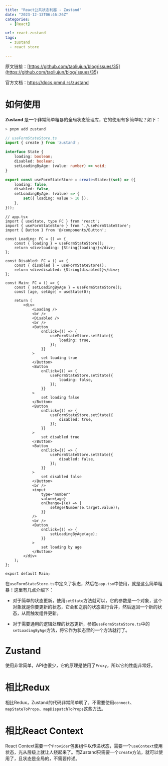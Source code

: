 ```yaml
---
title: "React公共状态利器 - Zustand"
date: "2023-12-13T06:46:26Z"
categories:
  - [React]

url: react-zustand
tags:
  - zustand
  - react store

---
```



原文链接：[https://github.com/taoliujun/blog/issues/35](https://github.com/taoliujun/blog/issues/35)

<!--hexo
---
url: react-zustand
tags:
  - zustand
  - react store
---
-->

官方文档：https://docs.pmnd.rs/zustand

# 如何使用

**Zustand** 是一个非常简单粗暴的全局状态管理库，它的使用有多简单呢？如下：

```bash
> pnpm add zustand
```

```ts
// useFormStateStore.ts
import { create } from 'zustand';

interface State {
    loading: boolean;
    disabled: boolean;
    setLoadingByAge: (value: number) => void;
}

export const useFormStateStore = create<State>((set) => ({
    loading: false,
    disabled: false,
    setLoadingByAge: (value) => {
        set({ loading: value > 10 });
    },
}));
```

```tsx
// app.tsx
import { useState, type FC } from 'react';
import { useFormStateStore } from './useFormStateStore';
import { Button } from '@/components/Button';

const Loading: FC = () => {
    const { loading } = useFormStateStore();
    return <div>loading: {String(loading)}</div>;
};

const Disabled: FC = () => {
    const { disabled } = useFormStateStore();
    return <div>disabled: {String(disabled)}</div>;
};

const Main: FC = () => {
    const { setLoadingByAge } = useFormStateStore();
    const [age, setAge] = useState(0);

    return (
        <div>
            <Loading />
            <br />
            <Disabled />
            <br />
            <Button
                onClick={() => {
                    useFormStateStore.setState({
                        loading: true,
                    });
                }}
            >
                set loading true
            </Button>
            <Button
                onClick={() => {
                    useFormStateStore.setState({
                        loading: false,
                    });
                }}
            >
                set loading false
            </Button>
            <Button
                onClick={() => {
                    useFormStateStore.setState({
                        disabled: true,
                    });
                }}
            >
                set disabled true
            </Button>
            <Button
                onClick={() => {
                    useFormStateStore.setState({
                        disabled: false,
                    });
                }}
            >
                set disabled false
            </Button>
            <br />
            <input
                type="number"
                value={age}
                onChange={(e) => {
                    setAge(Number(e.target.value));
                }}
            />
            <br />
            <Button
                onClick={() => {
                    setLoadingByAge(age);
                }}
            >
                set loading by age
            </Button>
        </div>
    );
};

export default Main;
```

在`useFormStateStore.ts`中定义了状态，然后在`app.tsx`中使用，就是这么简单粗暴！这里有几点介绍下：

- 对于简单的状态更新，使用`setState`方法就可以，它的参数是一个对象，这个对象就是你要更新的状态，它会和之前的状态进行合并，然后返回一个新的状态，从而触发组件更新。

- 对于需要通用的逻辑处理的状态更新，参照`useFormStateStore.ts`中的`setLoadingByAge`方法，将它作为状态里的一个方法就行了。

# Zustand

使用非常简单，API也很少，它的原理是使用了`Proxy`，所以它的性能非常好。

# 相比Redux

相比Redux，Zustand的代码非常简单明了，不需要使用`connect`、`mapStateToProps`、`mapDispatchToProps`这些方法。

# 相比React Context

React Context需要一个`Provider`包裹组件以传递状态，需要一个`useContext`使用状态，光从层级上就让人绕起来了。而Zustand只需要一个`create`方法，就可以使用了，且状态是全局的，不需要传递。




